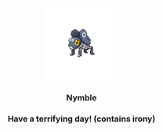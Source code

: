 <p align="center">
    <img src="https://raw.githubusercontent.com/PokeAPI/sprites/master/sprites/pokemon/919.png" width="150" height="150">
</p>
<h3 align="center"> <b>Nymble</b></h3>
<h3 align="center">Have a terrifying day! (contains irony)</h3>
